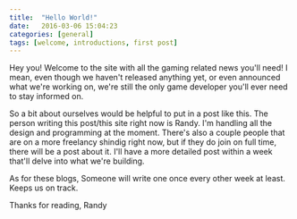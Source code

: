 ```yaml
---
title:  "Hello World!"
date:   2016-03-06 15:04:23
categories: [general]
tags: [welcome, introductions, first post]
---
```

Hey you! Welcome to the site with all the gaming related news you'll need! I mean, even though we haven't released anything yet, or even announced what we're working on, we're still the only game developer you'll ever need to stay informed on.

So a bit about ourselves would be helpful to put in a post like this. The person writing this post/this site right now is Randy. I'm handling all the design and programming at the moment. There's also a couple people that are on a more freelancy shindig right now, but if they do join on full time, there will be a post about it. I'll have a more detailed post within a week that'll delve into what we're building.

As for these blogs, Someone will write one once every other week at least. Keeps us on track.

Thanks for reading,
Randy